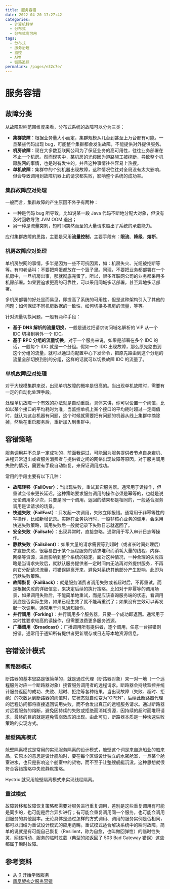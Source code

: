 ```yaml
---
title: 服务容错
date: 2022-04-20 17:27:42
categories:
  - 计算机科学
  - 分布式
  - 分布式高可用
tags:
  - 分布式
  - 服务治理
  - 监控
  - APM
  - 链路追踪
permalink: /pages/e32c7e/
---
```


# 服务容错

## 故障分类

从故障影响范围维度来看，分布式系统的故障可以分为三类：

- **集群故障**：根据业务量大小而定，集群规模从几台到甚至上万台都有可能。一旦某些代码出现 bug，可能整个集群都会发生故障，不能提供对外提供服务。
- **机房故障**：现在大多数互联网公司为了保证业务的高可用性，往往业务部署在不止一个机房。然而现实中，某机房的光缆因为道路施工被挖断，导致整个机房脱网的事情，也是时有发生的。并且这种事情往往容易上热搜。
- **单机故障**：集群中的个别机器出现故障，这种情况往往对全局没有太大影响，但会导致调用到故障机器上的请求都失败，影响整个系统的成功率。

### 集群故障应对处理

一般而言，集群故障的产生原因不外乎有两种：

- 一种是代码 bug 所导致，比如说某一段 Java 代码不断地分配大对象，但没有及时回收导致 JVM OOM 退出；
- 另一种是流量突刺，短时间突然而至的大量请求超出了系统的承载能力。

应付集群故障的思路，主要是采用**流量控制**，主要手段有：**限流**、**降级**、**熔断**。

### 机房故障应对处理

单机房脱网的事情，多半是因为一些不可抗因素，如：机房失火、光缆被挖断等等。有句老话叫：不要把鸡蛋都放在一个篮子里。同理，不要把业务都部署在一个机房中，一旦机房出事，那就彻底完蛋了。所以，很多互联网公司的业务都采用多机房部署。如果要追求更高的可靠性，可以采用同城多活部署，甚至异地多活部署。

多机房部署的好处显而易见，即提高了系统的可用性，但是这种架构引入了其他的问题：如何保证不同机房数据的一致性，如何切换多机房的流量，等等。

针对流量切换问题，一般有两种手段：

- **基于 DNS 解析的流量切换**，一般是通过把请求访问域名解析的 VIP 从一个 IDC 切换到另外一个 IDC。
- **基于 RPC 分组的流量切换**，对于一个服务来说，如果是部署在多个 IDC 的话，一般每个 IDC 就是一个分组。假如一个 IDC 出现故障，那么原先路由到这个分组的流量，就可以通过向配置中心下发命令，把原先路由到这个分组的流量全部切换到别的分组，这样的话就可以切换故障 IDC 的流量了。

### 单机故障应对处理

对于大规模集群来说，出现单机故障的概率是很高的。当出现单机故障时，需要有一定的自动化处理手段。

处理单机故障一个有效的办法就是自动重启。具体来讲，你可以设置一个阈值，比如以某个接口的平均耗时为准，当监控单机上某个接口的平均耗时超过一定阈值时，就认为这台机器有问题，这个时候就需要把有问题的机器从线上集群中摘除掉，然后在重启服务后，重新加入到集群中。

## 容错策略

服务调用并不总是一定成功的，前面我讲过，可能因为服务提供者节点自身宕机、进程异常退出或者服务消费者与提供者之间的网络出现故障等原因。对于服务调用失败的情况，需要有手段自动恢复，来保证调用成功。

常用的手段主要有以下几种：

- **故障转移（FailOver）**：当出现失败，重试其它服务器。通常用于读操作，但重试会带来更长延迟。这种策略要求服务调用的操作必须是幂等的，也就是说无论调用多少次，只要是同一个调用，返回的结果都是相同的，一般适合服务调用是读请求的场景。
- **快速失败（FailFast）**：只发起一次调用，失败立即报错。通常用于非幂等性的写操作，比如新增记录。实际在业务执行时，一般非核心业务的调用，会采用快速失败策略，调用失败后一般就记录下失败日志就返回了。
- **安全失败（Failsafe）**：出现异常时，直接忽略。通常用于写入审计日志等操作。
- **静默失败（Failsilent）**：如果大量的请求需要等到超时（或者长时间处理后）才宣告失败，很容易由于某个远程服务的请求堆积而消耗大量的线程、内存、网络等资源，进而影响到整个系统的稳定。面对这种情况，一种合理的失败策略是当请求失败后，就默认服务提供者一定时间内无法再对外提供服务，不再向它分配请求流量，将错误隔离开来，避免对系统其他部分产生影响，此即为沉默失败策略。
- **故障恢复（FailBack）**：就是服务消费者调用失败或者超时后，不再重试，而是根据失败的详细信息，来决定后续的执行策略。比如对于非幂等的调用场景，如果调用失败后，不能简单地重试，而是应该查询服务端的状态，看调用到底是否实际生效，如果已经生效了就不能再重试了；如果没有生效可以再发起一次调用。通常用于消息通知操作。
- **并行调用（Forking）**：并行调用多个服务器，只要一个成功即返回。通常用于实时性要求较高的读操作，但需要浪费更多服务资源。
- **广播调用（Broadcast）**：广播调用所有提供者，逐个调用，任意一台报错则报错。通常用于通知所有提供者更新缓存或日志等本地资源信息。

## 容错设计模式

### 断路器模式

断路器的基本思路是很简单的，就是通过代理（断路器对象）来一对一地（一个远程服务对应一个断路器对象）接管服务调用者的远程请求。断路器会持续监控并统计服务返回的成功、失败、超时、拒绝等各种结果，当出现故障（失败、超时、拒绝）的次数达到断路器的阈值时，它状态就自动变为“OPEN”，后续此断路器代理的远程访问都将直接返回调用失败，而不会发出真正的远程服务请求。通过断路器对远程服务的熔断，避免因持续的失败或拒绝而消耗资源，因持续的超时而堆积请求，最终的目的就是避免雪崩效应的出现。由此可见，断路器本质是一种快速失败策略的实现方式。

### 舱壁隔离模式

舱壁隔离模式是常用的实现服务隔离的设计模式，舱壁这个词是来自造船业的舶来品，它原本的意思是设计舰船时，要在每个区域设计独立的水密舱室，一旦某个舱室进水，也只是影响这个舱室中的货物，而不至于让整艘舰艇沉没。这种思想就很符合容错策略中失败静默策略。

Hystrix 就采用舱壁隔离模式来实现线程隔离。

### 重试模式

故障转移和故障恢复策略都需要对服务进行重复调用，差别是这些重复调用有可能是同步的，也可能是后台异步进行；有可能会重复调用同一个服务，也可能会调用到服务的其他副本。无论具体是通过怎样的方式调用、调用的服务实例是否相同，都可以归结为重试设计模式的应用范畴。重试模式适合解决系统中的瞬时故障，简单的说就是有可能自己恢复（Resilient，称为自愈，也叫做回弹性）的临时性失灵，网络抖动、服务的临时过载（典型的如返回了 503 Bad Gateway 错误）这些都属于瞬时故障。

## 参考资料

- [从 0 开始学微服务](https://time.geekbang.org/column/intro/100014401)
- [凤凰架构之服务容错](http://icyfenix.cn/distribution/traffic-management/failure.html)
